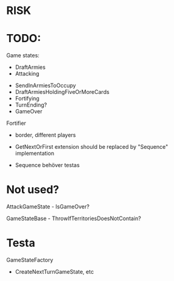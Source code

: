 RISK
==


TODO:
==
Game states:
+ DraftArmies 
+ Attacking
-   SendInArmiesToOccupy
-   DraftArmiesHoldingFiveOrMoreCards
- Fortifying
- TurnEnding? 
- GameOver


Fortifier
- border, different players

+ GetNextOrFirst extension should be replaced by "Sequence" implementation
- Sequence behöver testas



Not used?
==
AttackGameState - IsGameOver?

GameStateBase - ThrowIfTerritoriesDoesNotContain?


Testa
==
GameStateFactory
- CreateNextTurnGameState, etc